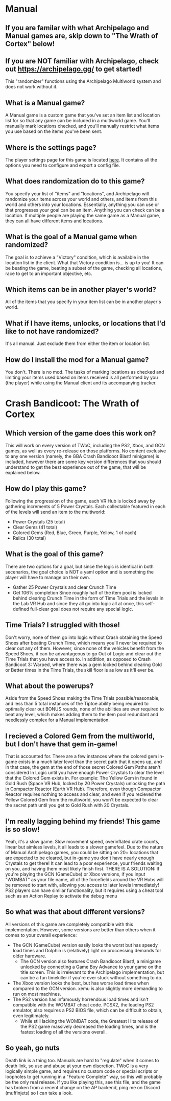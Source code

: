 # Manual

## If you are familar with what Archipelago and Manual games are, skip down to "The Wrath of Cortex" below!

## If you are NOT familiar with Archipelago, check out https://archipelago.gg/ to get started!
This "randomizer" functions using the Archipelago Multiworld system and does not work without it.

## What is a Manual game?
A Manual game is a custom game that you've set an item list and location list for so that any game can be included in a multiworld game. You'll manually mark locations checked, and you'll manually restrict what items you use based on the items you've been sent. 

## Where is the settings page?
The player settings page for this game is located <a href="../player-settings">here</a>. It contains all the options
you need to configure and export a config file.

## What does randomization do to this game?
You specify your list of "items" and "locations", and Archipelago will randomize your items across your world and others, and items from this world and others into your locations. Essentially, anything you can use or that progresses your goal can be an item. Anything you can check can be a location. If multiple people are playing the same game as a Manual game, they can all have different items and locations.

## What is the goal of a Manual game when randomized?
The goal is to achieve a "Victory" condition, which is available in the location list in the client. What that Victory condition is... is up to you! It can be beating the game, beating a subset of the game, checking all locations, race to get to an important objective, etc.

## Which items can be in another player's world?
All of the items that you specify in your item list can be in another player's world.

## What if I have items, unlocks, or locations that I'd like to not have randomized?
It's all manual. Just exclude them from either the item or location list. 

## How do I install the mod for a Manual game?
You don't. There is no mod. The tasks of marking locations as checked and limiting your items used based on items received is all performed by you (the player) while using the Manual client and its accompanying tracker.

# Crash Bandicoot: The Wrath of Cortex

## Which version of the game does this work on?
This will work on every version of TWoC, including the PS2, Xbox, and GCN games, as well as every re-release on those platforms.  No content exclusive to any one version (namely, the GBA Crash Bandicoot Blast! minigame) is included, however there are some key version differences that you should understand to get the best experience out of the game, that will be explained below.

## How do I play this game?
Following the progression of the game, each VR Hub is locked away by gathering increments of 5 Power Crystals.  Each collectable featured in each of the levels will send an item to the multiworld:
 - Power Crystals (25 total)
 - Clear Gems (41 total)
 - Colored Gems (Red, Blue, Green, Purple, Yellow, 1 of each)
 - Relics (30 total)

## What is the goal of this game?
There are two options for a goal, but since the logic is identical in both secenarios, the goal choice is NOT a yaml option and is something the player will have to manage on their own.
 - Gather 25 Power Crystals and clear Crunch Time
 - Get 106% completion
Since roughly half of the item pool is locked behind clearing Crunch Time in the form of Time Trials and the levels in the Lab VR Hub and since they all go into logic all at once, this self-defined full-clear goal does not require any special logic.

## Time Trials?  I struggled with those!
Don't worry, none of them go into logic without Crash obtaining the Speed Shoes after beating Crunch Time, which means you'll never be required to clear out any of them.  However, since none of the vehicles benefit from the Speed Shoes, it can be advantageous to go Out of Logic and clear out the Time Trials that you have access to.  In addition, as opposed to Crash Bandicoot 3: Warped, where there was a gem locked behind clearing Gold or Better times in the Time Trials, the skill floor is as low as it'll ever be.

## What about the powerups?
Aside from the Speed Shoes making the Time Trials possible/reasonable, and less than 5 total instances of the Tiptoe ability being required to optimally clear out BONUS rounds, none of the abilities are ever required to beat any level, which makes adding them to the item pool redundant and needlessly complex for a Manual implementation.  

## I recieved a Colored Gem from the multiworld, but I don't have that gem in-game!
That is accounted for.  There are a few instances where the colored gem in-game exists in a much later level than the secret path that it opens up, and in that case, the gem at the end of those secret Colored Gem Paths aren't considered In Logic until you have enough Power Crystals to clear the level that the Colored Gem exists in.  For example: The Yellow Gem in found in Gold Rush (Space VR Hub, locked by 20 Power Crystals) unlocking the path in Compactor Reactor (Earth VR Hub).  Therefore, even though Compactor Reactor requires nothing to access and clear, and even if you recieved the Yellow Colored Gem from the multiworld, you won't be expected to clear the secret path until you get to Gold Rush with 20 Crystals.

## I'm really lagging behind my friends!  This game is so slow!
Yeah, it's a slow game.  Slow movement speed, overinflated crate counts, linear but aimless levels, it all leads to a slower gamefeel.  Due to the nature of Manual Archipelago games, you could be sitting on 20+ locations that are expected to be cleared, but in-game you don't have nearly enough Crystals to get there!  It can lead to a poor experience, your friends waiting on you, and having them most likely finish first. 
THERE IS A SOLUTION:
If you're playing the GCN (GameCube) or Xbox versions, if you input "WOMBAT" as your file name, all of the forcefields around the VR Hubs will be removed to start with, allowing you access to later levels immediately!  PS2 players can have similar functionality, but it requires using a cheat tool such as an Action Replay to activate the debug menu

## So what was that about different versions?
All versions of this game are completely compatible with this implementation.  However, some versions are better than others when it comes to your overall experience:
 - The GCN (GameCube) version easily looks the worst but has speedy load times and Dolphin is (relatively) light on proccessing demands for older hardware.
    - The GCN version also features Crash Bandicoot Blast!, a minigame unlocked by connecting a Game Boy Advance to your game on the title screen.  This is irrelevant to the Archipelago implementation, but can be a fun timekiller if you're ever stuck without something to do.
 - The Xbox version looks the best, but has worse load times when compared to the GCN version.  xemu is also slightly more demanding to run on most machines.
 - The PS2 version has infamously horrendous load times and isn't compatible with the WOMBAT cheat code.  PCSX2, the leading PS2 emulator, also requires a PS2 BIOS file, which can be difficult to obtain, even legitimately.
    - While still lacking the WOMBAT code, the Greatest Hits release of the PS2 game massively decreased the loading times, and is the fastest loading of all the versions overall.

## So yeah, go nuts
Death link is a thing too.  Manuals are hard to "regulate" when it comes to death link, so use and abuse at your own discretion.  TWoC is a very logically simple game, and requires no custom code or special scripts or loopholes to get running in a "Feature Complete" way, so this will probably be the only real release.  If you like playing this, see this file, and the game has broken from a recent change on the AP backend, ping me on Discord (muffinjets) so I can take a look.

